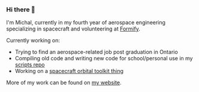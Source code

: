 ### Hi there 👋

I'm Michal, currently in my fourth year of aerospace engineering specializing in spacecraft and volunteering at [Formify](https://www.formify.ca/).

Currently working on:
- Trying to find an aerospace-related job post graduation in Ontario
- Compiling old code and writing new code for school/personal use in my [scripts repo](https://github.com/MichaszJ/scripts)
- Working on a [spacecraft orbital toolkit thing](https://github.com/MichaszJ/orbit-tool)

More of my work can be found on [my website](https://michaszj.github.io/).

